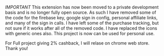 *IMPORTANT*
This extension has now been moved to a private development basis and is no longer fully open source. As such I have removed some of the code for the firebase key, google sign in config, personal affiliate links, and many of the sign in calls.  I have left some of the purchase tracking, but not sure if it works after all of the removed code. I have replaced the icons with generic ones also. This project is now can be used for personal use. 


For Full project giving 2% cashback, I will relase on chrome web store. Thank you!
